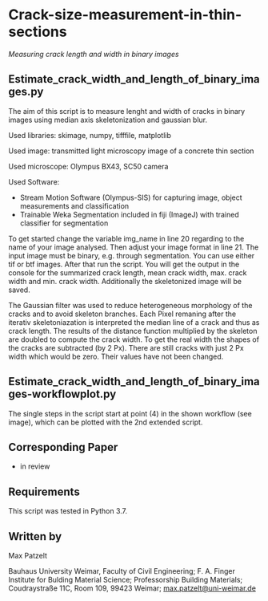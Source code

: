 # Crack-size-measurement-in-thin-sections
_Measuring crack length and width in binary images_
## Estimate_crack_width_and_length_of_binary_images.py



The aim of this script is to measure lenght and width of cracks in binary images using median axis skeletonization and gaussian blur.

Used libraries: skimage, numpy, tifffile, matplotlib

Used image: transmitted light microscopy image of a concrete thin section 

Used microscope: Olympus BX43, SC50 camera

Used Software:
- Stream Motion Software (Olympus-SIS) for capturing image, object measurements and classification
- Trainable Weka Segmentation included in fiji (ImageJ) with trained classifier for segmentation

To get started change the variable img_name in line 20 regarding to the name of your image analysed. Then adjust your image format in line 21. The input image must be binary, 
e.g. through segmentation. You can use either tif or btf images. After that run the script. You will get the output in the console for the summarized crack length, mean crack 
width, max. crack width and min. crack width. Additionally the skeletonized image will be saved. 

The Gaussian filter was used to reduce heterogeneous morphology of the cracks and to avoid skeleton branches.
Each Pixel remaning after the iterativ skeletoniazation is interpreted the median line of a crack and thus as crack length.
The results of the distance function multiplied by the skeleton are doubled to compute the crack width. To get the real width the shapes of the cracks are subtracted (by 2 Px). 
There are still cracks with just 2 Px width which would be zero. Their values have not been changed.

## Estimate_crack_width_and_length_of_binary_images-workflowplot.py
The single steps in the script start at point (4) in the shown workflow (see image), which can be plotted with the 2nd extended script.

## Corresponding Paper
- in review

## Requirements
This script was tested in Python 3.7.

## Written by 
Max Patzelt

Bauhaus University Weimar, Faculty of Civil Engineering;
F. A. Finger Institute for Bulding Material Science;
Professorship Building Materials;
Coudraystraße 11C, Room 109, 99423 Weimar;
max.patzelt@uni-weimar.de
